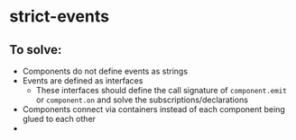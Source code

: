 # strict-events


## To solve:

- Components do not define events as strings
- Events are defined as interfaces
  - These interfaces should define the call signature of `component.emit` or `component.on` and solve the subscriptions/declarations
- Components connect via containers instead of each component being glued to each other
- 